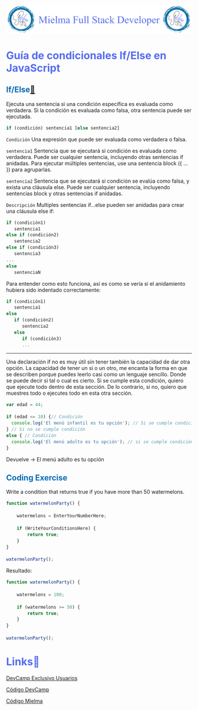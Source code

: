 ![Logo Mielma](Logo/Logo_Encabezado.png)

# <b><font color="#556CEE">Guía de condicionales If/Else en JavaScript</font></b>

## <b><font color="#006cb5">If/Else[🔗](https://developer.mozilla.org/es/docs/Web/JavaScript/Reference/Statements/if...else)</font></b>

Ejecuta una sentencia si una condición específica es evaluada como verdadera. Si la condición es evaluada como falsa, otra sentencia puede ser ejecutada.
```js
if (condición) sentencia1 [else sentencia2]
```
`Condición`
Una expresión que puede ser evaluada como verdadera o falsa.

`sentencia1`
Sentencia que se ejecutará si condición es evaluada como verdadera. Puede ser cualquier sentencia, incluyendo otras sentencias if anidadas. Para ejecutar múltiples sentencias, use una sentencia block ({ ... }) para agruparlas.

`sentencia2`
Sentencia que se ejecutará si condición se evalúa como falsa, y exista una cláusula else. Puede ser cualquier sentencia, incluyendo sentencias block y otras sentencias if anidadas.

`Descripción`
Multiples sentencias if...else pueden ser anidadas para crear una cláusula else if:
```js
if (condición1)
   sentencia1
else if (condición2)
   sentencia2
else if (condición3)
   sentencia3
...
else
   sentenciaN
```
Para entender como esto funciona, así es como se vería si el anidamiento hubiera sido indentado correctamente:
```js
if (condición1)
   sentencia1
else
   if (condición2)
      sentencia2
   else
      if (condición3)
      ...
```
---
Una declaración if no es muy útil sin tener también la capacidad de dar otra opción. La capacidad de tener un si o un otro, me encanta la forma en que se describen porque puedes leerlo casi como un lenguaje sencillo. Donde se puede decir si tal o cual es cierto. Si se cumple esta condición, quiero que ejecute todo dentro de esta sección. De lo contrario, si no, quiero que muestres todo o ejecutes todo en esta otra sección.
```js
var edad = 44;

if (edad <= 10) {// Condición
  console.log('El menú infantil es tu opción'); // Si se cumple condición
} // Si no se cumple condición
else { // Condición
  console.log('El menú adulto es tu opción'); // si se cumple condición
}
```
Devuelve → El menú adulto es tu opción


## <b><font color="#006cb5">Coding Exercise</font></b>
Write a condition that returns true if you have more than 50 watermelons.
```js
function watermelonParty() {
    
    watermelons = EnterYourNumberHere;
    
    if (WriteYourConditionsHere) {
        return true;
    }
}

watermelonParty();
```
Resultado:
```js
function watermelonParty() {
    
    watermelons = 100;
    
    if (watermelons >= 50) {
        return true;
    }
}

watermelonParty();
```

# <b><font color="#556CEE">Links🔗</font></b>

[DevCamp Exclusivo Usuarios](https://basque.devcamp.com/pt-full-stack-development-javascript-python-react/guide/guide-if-else-conditionals-javascript)  

[Código DevCamp](https://github.com/rails-camp/javascript-programming/blob/master/section_c_02_if_else_conditionals.js)

[Código Mielma](https://codepen.io/ElizabethMaranon/pen/rNgyGmM)
